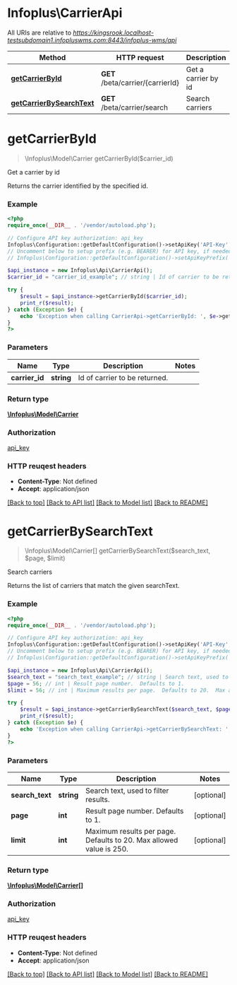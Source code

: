 # Infoplus\CarrierApi

All URIs are relative to *https://kingsrook.localhost-testsubdomain1.infopluswms.com:8443/infoplus-wms/api*

Method | HTTP request | Description
------------- | ------------- | -------------
[**getCarrierById**](CarrierApi.md#getCarrierById) | **GET** /beta/carrier/{carrierId} | Get a carrier by id
[**getCarrierBySearchText**](CarrierApi.md#getCarrierBySearchText) | **GET** /beta/carrier/search | Search carriers


# **getCarrierById**
> \Infoplus\Model\Carrier getCarrierById($carrier_id)

Get a carrier by id

Returns the carrier identified by the specified id.

### Example 
```php
<?php
require_once(__DIR__ . '/vendor/autoload.php');

// Configure API key authorization: api_key
Infoplus\Configuration::getDefaultConfiguration()->setApiKey('API-Key', 'YOUR_API_KEY');
// Uncomment below to setup prefix (e.g. BEARER) for API key, if needed
// Infoplus\Configuration::getDefaultConfiguration()->setApiKeyPrefix('API-Key', 'BEARER');

$api_instance = new Infoplus\Api\CarrierApi();
$carrier_id = "carrier_id_example"; // string | Id of carrier to be returned.

try { 
    $result = $api_instance->getCarrierById($carrier_id);
    print_r($result);
} catch (Exception $e) {
    echo 'Exception when calling CarrierApi->getCarrierById: ', $e->getMessage(), "\n";
}
?>
```

### Parameters

Name | Type | Description  | Notes
------------- | ------------- | ------------- | -------------
 **carrier_id** | **string**| Id of carrier to be returned. | 

### Return type

[**\Infoplus\Model\Carrier**](Carrier.md)

### Authorization

[api_key](../README.md#api_key)

### HTTP reuqest headers

 - **Content-Type**: Not defined
 - **Accept**: application/json

[[Back to top]](#) [[Back to API list]](../README.md#documentation-for-api-endpoints) [[Back to Model list]](../README.md#documentation-for-models) [[Back to README]](../README.md)

# **getCarrierBySearchText**
> \Infoplus\Model\Carrier[] getCarrierBySearchText($search_text, $page, $limit)

Search carriers

Returns the list of carriers that match the given searchText.

### Example 
```php
<?php
require_once(__DIR__ . '/vendor/autoload.php');

// Configure API key authorization: api_key
Infoplus\Configuration::getDefaultConfiguration()->setApiKey('API-Key', 'YOUR_API_KEY');
// Uncomment below to setup prefix (e.g. BEARER) for API key, if needed
// Infoplus\Configuration::getDefaultConfiguration()->setApiKeyPrefix('API-Key', 'BEARER');

$api_instance = new Infoplus\Api\CarrierApi();
$search_text = "search_text_example"; // string | Search text, used to filter results.
$page = 56; // int | Result page number.  Defaults to 1.
$limit = 56; // int | Maximum results per page.  Defaults to 20.  Max allowed value is 250.

try { 
    $result = $api_instance->getCarrierBySearchText($search_text, $page, $limit);
    print_r($result);
} catch (Exception $e) {
    echo 'Exception when calling CarrierApi->getCarrierBySearchText: ', $e->getMessage(), "\n";
}
?>
```

### Parameters

Name | Type | Description  | Notes
------------- | ------------- | ------------- | -------------
 **search_text** | **string**| Search text, used to filter results. | [optional] 
 **page** | **int**| Result page number.  Defaults to 1. | [optional] 
 **limit** | **int**| Maximum results per page.  Defaults to 20.  Max allowed value is 250. | [optional] 

### Return type

[**\Infoplus\Model\Carrier[]**](Carrier.md)

### Authorization

[api_key](../README.md#api_key)

### HTTP reuqest headers

 - **Content-Type**: Not defined
 - **Accept**: application/json

[[Back to top]](#) [[Back to API list]](../README.md#documentation-for-api-endpoints) [[Back to Model list]](../README.md#documentation-for-models) [[Back to README]](../README.md)

